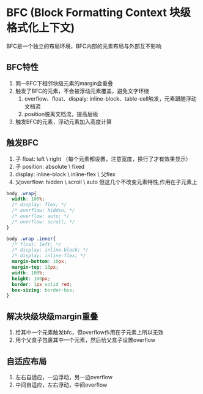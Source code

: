 <!--
 * @Descriptios  : 
 * @Author       : maps131_liaoxing
 * @Date         : 2021-06-26 13:59:14
 * @LastEditors  : maps131_liaoxing
 * @LastEditTime : 2021-06-27 14:08:48
 * @FilePath     : \进击的面试\BFC.md
-->
# BFC (Block Formatting Context 块级格式化上下文)
BFC是一个独立的布局环境，BFC内部的元素布局与外部互不影响

## BFC特性
  1. 同一BFC下相邻块级元素的margin会重叠
  2. 触发了BFC的元素，不会被浮动元素覆盖，避免文字环绕
      1. overflow、float、dispaly: inline-block、table-cell触发，元素跟随浮动文档流
      2. position脱离文档流，提高层级 
  3. 触发BFC的元素，浮动元素加入高度计算

## 触发BFC
  1. 子 float: left \ right （每个元素都设置，注意宽度，换行了才有效果显示）
  2. 子 position: absolute \ fixed
  3. display: inline-block \ inline-flex \ 父flex
  4. 父overflow: hidden \ scroll \ auto 但这几个不改变元素特性,作用在子元素上

  ```css
  body .wrap{
    width: 100%;
    /* display: flex; */
    /* overflow: hidden; */
    /* overflow: auto; */
    /* overflow: scroll; */
  }

  body .wrap .inner{
    /* float: left; */
    /* display: inline-block; */
    /* display: inline-flex; */
    margin-bottom: 10px;
    margin-top: 10px;
    width: 100%;
    height: 100px;
    border: 1px solid red;
    box-sizing: border-box;
  }
  ```

## 解决块级块级margin重叠
  1. 给其中一个元素触发bfc，但overflow作用在子元素上所以无效
  2. 用个父盒子包裹其中一个元素，然后给父盒子设置overflow

## 自适应布局
  1. 左右自适应，一边浮动，另一边overflow
  2. 中间自适应，左右浮动，中间overflow